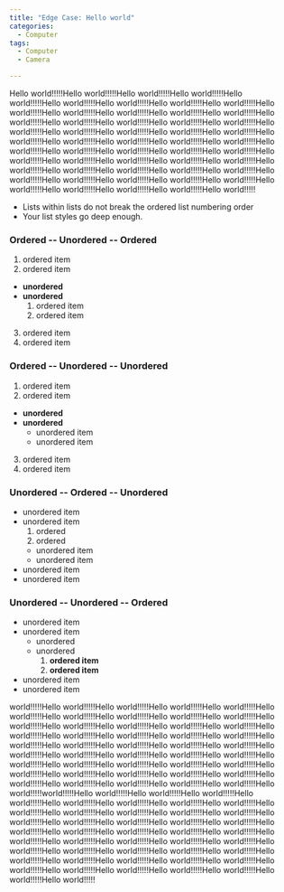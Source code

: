 ```yaml
---
title: "Edge Case: Hello world"
categories:
  - Computer
tags:
  - Computer
  - Camera

---
```


Hello world!!!!!Hello world!!!!!Hello world!!!!!Hello world!!!!!Hello world!!!!!Hello world!!!!!Hello world!!!!!Hello world!!!!!Hello world!!!!!Hello world!!!!!Hello world!!!!!Hello world!!!!!Hello world!!!!!Hello world!!!!!Hello world!!!!!Hello world!!!!!Hello world!!!!!Hello world!!!!!Hello world!!!!!Hello world!!!!!Hello world!!!!!Hello world!!!!!Hello world!!!!!Hello world!!!!!Hello world!!!!!Hello world!!!!!Hello world!!!!!Hello world!!!!!Hello world!!!!!Hello world!!!!!Hello world!!!!!Hello world!!!!!Hello world!!!!!Hello world!!!!!Hello world!!!!!Hello world!!!!!Hello world!!!!!Hello world!!!!!Hello world!!!!!Hello world!!!!!Hello world!!!!!Hello world!!!!!Hello world!!!!!Hello world!!!!!Hello world!!!!!Hello world!!!!!Hello world!!!!!Hello world!!!!!Hello world!!!!!Hello world!!!!!Hello world!!!!!Hello world!!!!!Hello world!!!!!Hello world!!!!!
* Lists within lists do not break the ordered list numbering order
* Your list styles go deep enough.

### Ordered -- Unordered -- Ordered

1. ordered item
2. ordered item 
  * **unordered**
  * **unordered** 
    1. ordered item
    2. ordered item
3. ordered item
4. ordered item

### Ordered -- Unordered -- Unordered

1. ordered item
2. ordered item 
  * **unordered**
  * **unordered** 
    * unordered item
    * unordered item
3. ordered item
4. ordered item

### Unordered -- Ordered -- Unordered

* unordered item
* unordered item 
  1. ordered
  2. ordered 
    * unordered item
    * unordered item
* unordered item
* unordered item

### Unordered -- Unordered -- Ordered

* unordered item
* unordered item 
  * unordered
  * unordered 
    1. **ordered item**
    2. **ordered item**
* unordered item
* unordered item

world!!!!!Hello world!!!!!Hello world!!!!!Hello world!!!!!Hello world!!!!!Hello world!!!!!Hello world!!!!!Hello world!!!!!Hello world!!!!!Hello world!!!!!Hello world!!!!!Hello world!!!!!Hello world!!!!!Hello world!!!!!Hello world!!!!!Hello world!!!!!Hello world!!!!!Hello world!!!!!Hello world!!!!!Hello world!!!!!Hello world!!!!!Hello world!!!!!Hello world!!!!!Hello world!!!!!Hello world!!!!!Hello world!!!!!Hello world!!!!!Hello world!!!!!Hello world!!!!!Hello world!!!!!Hello world!!!!!Hello world!!!!!Hello world!!!!!Hello world!!!!!Hello world!!!!!Hello world!!!!!Hello world!!!!!Hello world!!!!!Hello world!!!!!Hello world!!!!!Hello world!!!!!Hello world!!!!!Hello world!!!!!Hello world!!!!!Hello world!!!!!Hello world!!!!!world!!!!!Hello world!!!!!Hello world!!!!!Hello world!!!!!Hello world!!!!!Hello world!!!!!Hello world!!!!!Hello world!!!!!Hello world!!!!!Hello world!!!!!Hello world!!!!!Hello world!!!!!Hello world!!!!!Hello world!!!!!Hello world!!!!!Hello world!!!!!Hello world!!!!!Hello world!!!!!Hello world!!!!!Hello world!!!!!Hello world!!!!!Hello world!!!!!Hello world!!!!!Hello world!!!!!Hello world!!!!!Hello world!!!!!Hello world!!!!!Hello world!!!!!Hello world!!!!!Hello world!!!!!Hello world!!!!!Hello world!!!!!Hello world!!!!!Hello world!!!!!Hello world!!!!!Hello world!!!!!Hello world!!!!!Hello world!!!!!Hello world!!!!!Hello world!!!!!Hello world!!!!!Hello world!!!!!Hello world!!!!!Hello world!!!!!Hello world!!!!!Hello world!!!!!